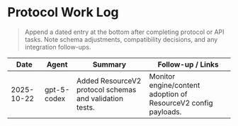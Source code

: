 # Protocol Work Log

> Append a dated entry at the bottom after completing protocol or API tasks. Note schema adjustments, compatibility decisions, and any integration follow-ups.

| Date       | Agent       | Summary                                                 | Follow-up / Links                                              |
| ---------- | ----------- | ------------------------------------------------------- | -------------------------------------------------------------- |
| 2025-10-22 | gpt-5-codex | Added ResourceV2 protocol schemas and validation tests. | Monitor engine/content adoption of ResourceV2 config payloads. |
